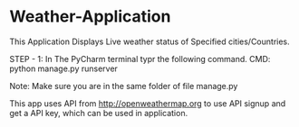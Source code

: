 # Weather-Application
This Application Displays Live weather status of Specified cities/Countries.

STEP - 1: In The PyCharm terminal typr the following command.
CMD: python manage.py runserver

Note: Make sure you are in the same folder of file manage.py

This app uses API from http://openweathermap.org to use API signup and get a API key, which can be used in application.
